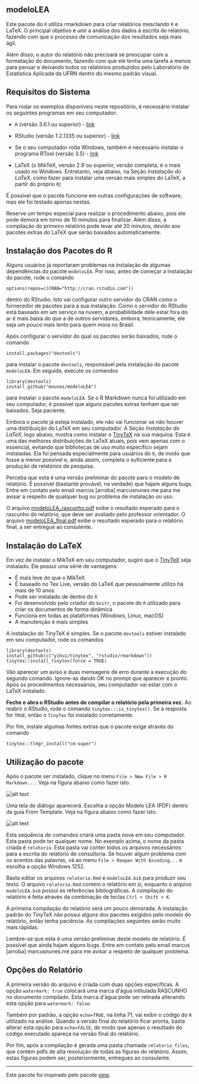## modeloLEA

Este pacote do `R` utiliza rmarkdown para criar relatórios mesclando `R` e LaTeX. O principal objetivo é unir a análise dos dados à escrita do relatório, fazendo com que o processo de comunicação dos resultados seja mais ágil. 

Além disso, o autor do relatório não precisará se preocupar com a formatação do documento, fazendo com que ele tenha uma tarefa a menos para pensar e deixando todos os relatórios produzidos pelo Laboratório de Estatística Aplicada da UFRN dentro do mesmo padrão visual.

## Requisitos do Sistema

Para rodar os exemplos disponíveis neste repositório, é necessário instalar os seguintes programas em seu computador:

- `R` (versão 3.6.1 ou superior) - [link](https://cran.rstudio.com/)

- RStudio (versão 1.2.1335 ou superior) - [link](https://www.rstudio.com/products/rstudio/download/#download)

- Se o seu computador roda Windows, também é necessário instalar o programa RTool (versão 3.5) - [link](https://cran.r-project.org/bin/windows/Rtools/)

- LaTeX (o MikTeX, versão 2.9 ou superior, versão completa, é o mais usado no Windows. Entretanto, veja abaixo, na Seção _Instalação do LaTeX_, como fazer para instalar uma versão mais simples do LaTeX, a partir do próprio `R`)

É possível que o pacote funcione em outras configurações de software, mas ele foi testado apenas nestas.

Reserve um tempo especial para realizar o procedimento abaixo, pois ele pode demora em torno de 10 minutos para finalizar. Além disso, a compilação do primeiro relatório pode levar até 20 minutos, devido aos pacotes extras do LaTeX que serão baixados automaticamente.

## Instalação dos Pacotes do R

Alguns usuários já reportaram problemas na instalação de algumas dependências do pacote `modeloLEA`. Por isso, antes de começar a instalação do pacote, rode o comando

    options(repos=c(CRAN="http://cran.rstudio.com"))

dentro do RStudio. Isto vai configurar outro servidor do CRAN como o fornecedor de pacotes para a sua instalação. Como o servidor do RStudio está baseado em um serviço na nuvem, a probabilidade dele estar fora do ar é mais baixa do que a de outros servidores, embora, teoricamente, ele seja um pouco mais lento para quem mora no Brasil.

Após configurar o servidor do qual os pacotes serão baixados, rode o comando

    install.packages("devtools")
    
para instalar o pacote `devtools`, responsável pela instalação do pacote `modeloLEA`. Em seguida, execute os comandos

    library(devtools)
    install_github("mnunes/modeloLEA")

para instalar o pacote `modeloLEA`. Se o R Markdown nunca foi utilizado em seu computador, é possível que alguns pacotes extras tenham que ser baixados. Seja paciente.

Embora o pacote já esteja instalado, ele não vai funcionar se não houver uma distribuição do LaTeX em seu computador. A Seção _Instalação do LaTeX_, logo abaixo, mostra como instalar o [TinyTeX](https://yihui.name/tinytex/) na sua máquina. Esta é uma das melhores distribuições de LaTeX atuais, pois vem apenas com o essencial, evitando que bibliotecas de uso muito específico sejam instaladas. Ela foi pensada especialmente para usuários do `R`, de modo que fosse a menor possível e, ainda assim, completa o suficiente para a produção de relatórios de pesquisa.

Perceba que esta é uma versão preliminar do pacote para o modelo de relatório. É possível (bastante provável, na verdade) que hajam alguns bugs. Entre em contato pelo email marcus [arroba] marcusnunes.me para me avisar a respeito de qualquer bug ou problema de instalação ou uso.

O arquivo [modeloLEA_rascunho.pdf](https://github.com/mnunes/modeloLEA/blob/master/modeloLEA_rascunho.pdf) exibe o resultado esperado para o rascunho do relatório, que deve ser avaliado pelo professor orientador. O arquivo [modeloLEA_final.pdf](https://github.com/mnunes/modeloLEA/blob/master/modeloLEA_final.pdf) exibe o resultado esperado para o relatório final, a ser entregue ao consulente.


## Instalação do LaTeX

Em vez de instalar o MikTeX em seu computador, sugiro que o [TinyTeX](https://yihui.name/tinytex/) seja instalado. Ele possui uma série de vantagens:

* É mais leve do que o MikTeX
* É baseado no Tex Live, versão do LaTeX que pessoalmente utilizo há mais de 10 anos
* Pode ser instalado de dentro do `R`
* Foi desenvolvido pelo criador do `knitr`, o pacote do `R` utilizado para criar os documentos de forma dinâmica
* Funciona em todas as plataformas (Windows, Linux, macOS)
* A manutenção é mais simples

A instalação do TinyTeX é simples. Se o pacote `devtools` estiver instalado em seu computador, rode os comandos

    library(devtools)
    install_github(c("yihui/tinytex", "rstudio/rmarkdown"))
    tinytex::install_tinytex(force = TRUE)

Vão aparecer um aviso e duas mensagens de erro durante a execução do segundo comando. Ignore-as dando OK no prompt que aparecer e pronto. Após os procedimentos necessários, seu computador vai estar com o LaTeX instalado.

**Feche e abra o RStudio antes de compilar o relatório pela primeira vez.** Ao reabrir o RStudio, rode o comando `tinytex:::is_tinytex()`. Se a resposta for `TRUE`, então o `TinyTex` foi instalado corretamente.

Por fim, instale algumas fontes extras que o pacote exige através do comando

    tinytex::tlmgr_install("cm-super")


## Utilização do pacote

Após o pacote ser instalado, clique no menu `File > New File > R Markdown...`. Veja na figura abaixo como fazer isto.

![alt text](fig01.png "Como criar um novo relatório - Figura 1")

Uma tela de diálogo aparecerá. Escolha a opção Modelo LEA (PDF) dentro da guia From Template. Veja na figura abaixo como fazer isto.

![alt text](fig02.png "Como criar um novo relatório - Figura 2")

Esta sequência de comandos criará uma pasta nova em seu computador. Esta pasta pode ter qualquer nome. No exemplo acima, o nome da pasta criada é `relatorio`. Esta pasta vai conter todos os arquivos necessários para a escrita do relatório de consultoria. Se houver algum problema com os acentos das palavras, vá ao menu `File > Reopen With Encoding...` e escolha a opção Windows 1252.

Basta editar os arquivos `relatorio.Rmd` e `modeloLEA.bib` para produzir seu texto. O arquivo `relatorio.Rmd` contém o relatório em si, enquanto o arquivo `modeloLEA.bib` possui as referências bibliográficas. A compilação do relatório é feita através da combinação de teclas `Ctrl + Shift + K`.

A primeira compilação do relatório será um pouco demorada. A instalação padrão do TinyTeX não possui alguns dos pacotes exigidos pelo modelo do relatório, então tenha paciência. As compilações seguintes serão muito mais rápidas.

Lembre-se que esta é uma versão preliminar deste modelo de relatório. É possível que ainda hajam alguns bugs. Entre em contato pelo email marcus [arroba] marcusnunes.me para me avisar a respeito de qualquer problema.



## Opções do Relatório

A primeira versão do arquivo é criada com duas opções específicas. A opção `watermark: true` colocará uma marca d'água intitulada RASCUNHO no documento compilado. Esta marca d'água pode ser retirada alterando esta opção para `watermark: false`.

Também por padrão, a opção `echo=TRUE`, na linha 71, vai exibir o código do `R` utilizado na análise. Quando a versão final do relatório ficar pronta, basta alterar esta opção para `echo=FALSE`, de modo que apenas o resultado do código executado apareça na versão final do relatório.

Por fim, após a compilação é gerada uma pasta chamada `relatorio_files`, que contém pdfs de alta resolução de todas as figuras do relatório. Assim, estas figuras podem ser, posteriormente, entregues ao consulente.

<hr>

Este pacote foi inspirado pelo pacote [pinp](https://github.com/eddelbuettel/pinp). 